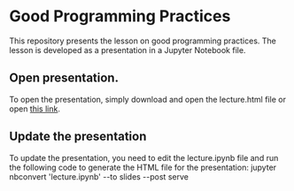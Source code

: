 # Good Programming Practices
This repository presents the lesson on good programming practices. The lesson is developed as a presentation in a Jupyter Notebook file.

## Open presentation.
To open the presentation, simply download and open the lecture.html file or open [this link](https://gimscop.github.io/boas_praticas_programacao/lecture.slides.html#/).

## Update the presentation
To update the presentation, you need to edit the lecture.ipynb file and run the following code to generate the HTML file for the presentation: jupyter nbconvert 'lecture.ipynb' --to slides --post serve
